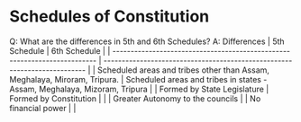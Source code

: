 # Schedules of Constitution

Q: What are the differences in 5th and 6th Schedules?
A: Differences
| 5th Schedule                                                              | 6th Schedule                                                              |
| ------------------------------------------------------------------------- | ------------------------------------------------------------------------- |
| Scheduled areas and tribes other than Assam, Meghalaya, Miroram, Tripura. | Scheduled areas and tribes in states - Assam, Meghalaya, Mizoram, Tripura |
| Formed by State Legislature                                               | Formed by Constitution                                                    |
|                                                                           | Greater Autonomy to the councils                                          |
| No financial power                                                                          |                                                                           |
